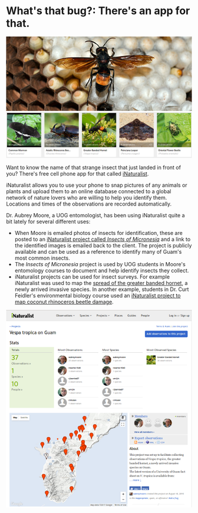 # What's that bug?: There's an app for that.

![](vespa_tropica.png)
![](species.png)

Want to know the name of that strange insect that just landed in front of you? There's free cell phone app for that
called [iNaturalist](https://www.inaturalist.org/). 

iNaturalist allows you to use your phone to snap pictures of any animals or plants and upload them to an online database connected to a global network
of nature lovers who are willing to help you identify them. Locations and times of the observations are recorded automatically.

Dr. Aubrey Moore, a UOG entomologist, has been using iNaturalist quite a bit lately for several different uses:

* When Moore is emailed photos of insects for identification, these are posted to an [iNaturalist project called *Insects of Micronesia*](https://www.inaturalist.org/projects/insects-of-micronesia) and a link 
to the identified images is emailed back to the client. The project is publicly available and can be used as a reference to identify many of Guam's most common insects.
* The *Insects of Micronesia* project is used by UOG students in Moore's entomology courses to document and help identify insects they collect. 
* iNaturalist projects can be used for insect surveys. For example iNaturalist was used to map the [spread of the greater banded hornet](https://www.inaturalist.org/projects/vespa-tropica-on-guam), a newly arrived invasive species. In another example, students in Dr. Curt Feidler's environmental biology course used an [iNaturalist project to map coconut rhinoceros beetle damage](https://www.inaturalist.org/projects/uog-bi-100l-coconut-tree-survey-sp-16). 

![](vespa_tropica_map.png)
